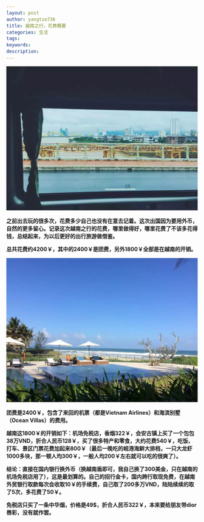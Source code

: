 ```yaml
---
layout: post
author: yangtze736
title: 越南之行，花费概要
categories: 生活
tags: 
keywords: 
description:
---
```


![1](/public/img/window.jpeg)

**之前出去玩的很多次，花费多少自己也没有在意去记着。这次出国因为要用外币，自然的更多留心。记录这次越南之行的花费，哪里做得好，哪里花费了不该多花得钱，总结起来，为以后更好的出行旅游做借鉴。**

**总共花费约4200￥，其中的2400￥是团费，另外1800￥全部是在越南的开销。**

![2](/public/img/sea.jpeg)

**团费是2400￥，包含了来回的机票（都是Vietnam Airlines）和海滨别墅（Ocean Villas）的费用。**

**越南这1800￥的开销如下：机场免税店，香烟322￥，会安古镇上买了一个包包38万VND，折合人民币128￥，买了很多特产和零食，大约花费540￥，吃饭、打车、景区门票花费加起来800￥（最后一晚吃的岘港海鲜大排档，一只大龙虾1000多块，那一顿人均300￥，一般人均200￥左右就可以吃的很爽了）。**

**结论：直接在国内银行换外币（换越南盾即可，我自己换了300美金，只在越南的机场免税店用了），这是最划算的。自己的招行金卡，国内跨行取现免费，在越南外贸银行取款每次会收取10￥的手续费，自己取了200多万VND，陆陆续续的取了5次，多花费了50￥。**

**免税店只买了一条中华烟，价格是49$，折合人民币322￥，本来要给朋友带dior唇彩，没有就作罢。**

